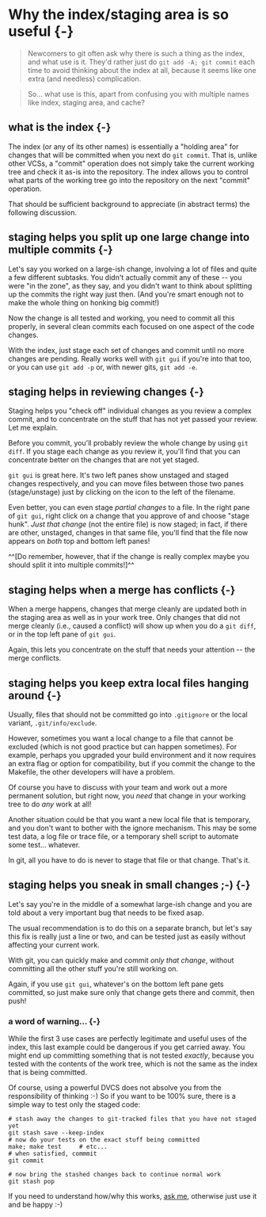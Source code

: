 # Why the index/staging area is so useful {-}

>   Newcomers to git often ask why there is such a thing as the index, and
    what use is it.  They'd rather just do `git add -A; git commit` each time
    to avoid thinking about the index at all, because it seems like one extra
    (and needless) complication.

>   So... what use is this, apart from confusing you with multiple names like
    index, staging area, and cache?


## what is the index {-}

The index (or any of its other names) is essentially a "holding area" for
changes that will be committed when you next do `git commit`.  That is, unlike
other VCSs, a "commit" operation does not simply take the current working tree
and check it as-is into the repository.  The index allows you to control what
parts of the working tree go into the repository on the next "commit"
operation.

That should be sufficient background to appreciate (in abstract terms) the
following discussion.

## staging helps you split up one large change into multiple commits {-}

Let's say you worked on a large-ish change, involving a lot of files and quite
a few different subtasks.  You didn't actually commit any of these -- you were
"in the zone", as they say, and you didn't want to think about splitting up
the commits the right way just then.  (And you're smart enough not to make the
whole thing on honking big commit!)

Now the change is all tested and working, you need to commit all this
properly, in several clean commits each focused on one aspect of the code
changes.

With the index, just stage each set of changes and commit until no more
changes are pending.  Really works well with `git gui` if you're into that
too, or you can use `git add -p` or, with newer gits, `git add -e`.

## staging helps in reviewing changes {-}

Staging helps you "check off" individual changes as you review a complex
commit, and to concentrate on the stuff that has not yet passed your review.
Let me explain.

Before you commit, you'll probably review the whole change by using `git
diff`.  If you stage each change as you review it, you'll find that you can
concentrate better on the changes that are not yet staged.

`git gui` is great here.  It's two left panes show unstaged and staged changes
respectively, and you can move files between those two panes
(stage/unstage) just by clicking on the icon to the left of the filename.

Even better, you can even stage *partial changes* to a file.  In the right
pane of `git gui`, right click on a change that you approve of and choose
"stage hunk".  *Just that change* (not the entire file) is now staged; in
fact, if there are other, unstaged, changes in that same file, you'll find
that the file now appears on *both* top and bottom left panes!

^^[Do remember, however, that if the change is really complex maybe you should
split it into multiple commits!]^^

## staging helps when a merge has conflicts {-}

When a merge happens, changes that merge cleanly are updated both in the
staging area as well as in your work tree.  Only changes that did not merge
cleanly (i.e., caused a conflict) will show up when you do a `git diff`,
or in the top left pane of `git gui`.

Again, this lets you concentrate on the stuff that needs your attention -- the
merge conflicts.

## staging helps you keep extra local files hanging around {-}

Usually, files that should not be committed go into `.gitignore` or the
local variant, `.git/info/exclude`.

However, sometimes you want a local change to a file that cannot be excluded
(which is not good practice but can happen sometimes).  For example, perhaps
you upgraded your build environment and it now requires an extra flag or
option for compatibility, but if you commit the change to the Makefile, the
other developers will have a problem.

Of course you have to discuss with your team and work out a more permanent
solution, but right now, you *need* that change in your working tree to do
*any* work at all!

Another situation could be that you want a new local file that is temporary,
and you don't want to bother with the ignore mechanism.  This may be some test
data, a log file or trace file, or a temporary shell script to automate some
test... whatever.

In git, all you have to do is never to stage that file or that change.  That's
it.

## staging helps you sneak in small changes ;-) {-}

Let's say you're in the middle of a somewhat large-ish change and you are told
about a very important bug that needs to be fixed asap.

The usual recommendation is to do this on a separate branch, but let's say
this fix is really just a line or two, and can be tested just as easily
without affecting your current work.

With git, you can quickly make and commit *only that change*, without
committing all the other stuff you're still working on.

Again, if you use `git gui`, whatever's on the bottom left pane gets
committed, so just make sure only that change gets there and commit, then
push!

### a word of warning... {-}

While the first 3 use cases are perfectly legitimate and useful uses of the
index, this last example could be dangerous if you get carried away.  You
might end up committing something that is not tested *exactly*, because you
tested with the contents of the work tree, which is not the same as the index
that is being committed.

Of course, using a powerful DVCS does not absolve you from the responsibility
of thinking :-)  So if you want to be 100% sure, there is a simple way to test
only the staged code:

    # stash away the changes to git-tracked files that you have not staged yet
    git stash save --keep-index
    # now do your tests on the exact stuff being committed
    make; make test     # etc...
    # when satisfied, commmit
    git commit

    # now bring the stashed changes back to continue normal work
    git stash pop

If you need to understand how/why this works, [ask
me](mailto:sitaramc@gmail.com), otherwise just use it and be happy :-)
